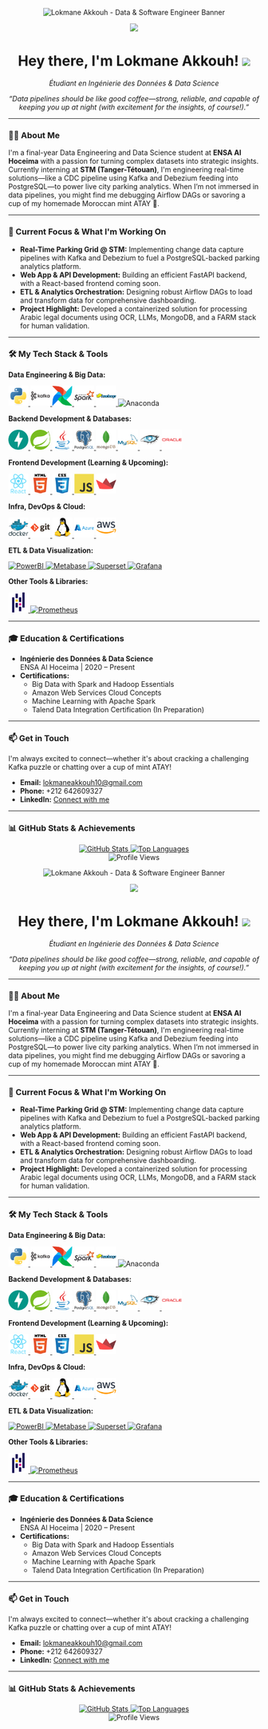 <p align="center">
  <img src="https://placehold.co/1280x320/0D1117/FFFFFF?text=Lokmane+Akkouh+%7C+Data+%26+Software+Engineer&font=inter" alt="Lokmane Akkouh - Data & Software Engineer Banner"/>
</p>

<div id="header" align="center">
  <img src="https://media.giphy.com/media/M9gbBd9nbDrOTu1Mqx/giphy.gif" width="100"/>
  <h1>
    Hey there, I'm Lokmane Akkouh! 
    <img src="https://media.giphy.com/media/hvRJCLFzcasrR4ia7z/giphy.gif" width="30px"/>
  </h1>
  <p align="center">
    <em>Étudiant en Ingénierie des Données & Data Science</em>
  </p>
  <p align="center">
    <em>“Data pipelines should be like good coffee—strong, reliable, and capable of keeping you up at night (with excitement for the insights, of course!).”</em>
  </p>
</div>

---

### 👨‍💻 About Me

I'm a final-year Data Engineering and Data Science student at **ENSA Al Hoceima** with a passion for turning complex datasets into strategic insights. Currently interning at **STM (Tanger-Tétouan)**, I'm engineering real-time solutions—like a CDC pipeline using Kafka and Debezium feeding into PostgreSQL—to power live city parking analytics. When I’m not immersed in data pipelines, you might find me debugging Airflow DAGs or savoring a cup of my homemade Moroccan mint ATAY 🍵.

---

### 🚀 Current Focus & What I'm Working On

- **Real-Time Parking Grid @ STM:** Implementing change data capture pipelines with Kafka and Debezium to fuel a PostgreSQL-backed parking analytics platform.
- **Web App & API Development:** Building an efficient FastAPI backend, with a React-based frontend coming soon.
- **ETL & Analytics Orchestration:** Designing robust Airflow DAGs to load and transform data for comprehensive dashboarding.
- **Project Highlight:** Developed a containerized solution for processing Arabic legal documents using OCR, LLMs, MongoDB, and a FARM stack for human validation.

---

### 🛠️ My Tech Stack & Tools

**Data Engineering & Big Data:**  
<p align="left">
  <a href="https://www.python.org" target="_blank" rel="noreferrer">
    <img src="https://raw.githubusercontent.com/devicons/devicon/master/icons/python/python-original.svg" alt="Python" width="40" height="40"/>
  </a>
  <a href="https://kafka.apache.org/" target="_blank" rel="noreferrer">
    <img src="https://raw.githubusercontent.com/devicons/devicon/master/icons/apachekafka/apachekafka-original-wordmark.svg" alt="Apache Kafka" width="40" height="40"/>
  </a>
  <a href="https://airflow.apache.org/" target="_blank" rel="noreferrer">
    <img src="https://raw.githubusercontent.com/devicons/devicon/master/icons/apacheairflow/apacheairflow-original.svg" alt="Apache Airflow" width="40" height="40"/>
  </a>
  <a href="https://spark.apache.org/" target="_blank" rel="noreferrer">
    <img src="https://raw.githubusercontent.com/devicons/devicon/master/icons/apachespark/apachespark-original-wordmark.svg" alt="Apache Spark" width="40" height="40"/>
  </a>
  <a href="https://hadoop.apache.org/" target="_blank" rel="noreferrer">
    <img src="https://raw.githubusercontent.com/devicons/devicon/master/icons/hadoop/hadoop-original-wordmark.svg" alt="Hadoop" width="40" height="40"/>
  </a>
  <img src="https://skillicons.dev/icons?i=anaconda" height="40" alt="Anaconda"/>
</p>

**Backend Development & Databases:**  
<p align="left">
  <a href="https://fastapi.tiangolo.com/" target="_blank" rel="noreferrer">
    <img src="https://raw.githubusercontent.com/devicons/devicon/master/icons/fastapi/fastapi-original.svg" alt="FastAPI" width="40" height="40"/>
  </a>
  <a href="https://spring.io/" target="_blank" rel="noreferrer">
    <img src="https://raw.githubusercontent.com/devicons/devicon/master/icons/spring/spring-original.svg" alt="Spring Boot" width="40" height="40"/>
  </a>
  <a href="https://www.java.com" target="_blank" rel="noreferrer">
    <img src="https://raw.githubusercontent.com/devicons/devicon/master/icons/java/java-original.svg" alt="Java" width="40" height="40"/>
  </a>
  <a href="https://www.postgresql.org/" target="_blank" rel="noreferrer">
    <img src="https://raw.githubusercontent.com/devicons/devicon/master/icons/postgresql/postgresql-original-wordmark.svg" alt="PostgreSQL" width="40" height="40"/>
  </a>
  <a href="https://www.mongodb.com/" target="_blank" rel="noreferrer">
    <img src="https://raw.githubusercontent.com/devicons/devicon/master/icons/mongodb/mongodb-original-wordmark.svg" alt="MongoDB" width="40" height="40"/>
  </a>
  <a href="https://www.mysql.com/" target="_blank" rel="noreferrer">
    <img src="https://raw.githubusercontent.com/devicons/devicon/master/icons/mysql/mysql-original-wordmark.svg" alt="MySQL" width="40" height="40"/>
  </a>
  <a href="https://cassandra.apache.org/" target="_blank" rel="noreferrer">
    <img src="https://raw.githubusercontent.com/devicons/devicon/master/icons/cassandra/cassandra-original.svg" alt="Cassandra" width="40" height="40"/>
  </a>
  <a href="https://www.oracle.com/" target="_blank" rel="noreferrer">
    <img src="https://raw.githubusercontent.com/devicons/devicon/master/icons/oracle/oracle-original.svg" alt="Oracle" width="40" height="40"/>
  </a>
</p>

**Frontend Development (Learning & Upcoming):**  
<p align="left">
  <a href="https://reactjs.org/" target="_blank" rel="noreferrer">
    <img src="https://raw.githubusercontent.com/devicons/devicon/master/icons/react/react-original-wordmark.svg" alt="React" width="40" height="40"/>
  </a>
  <a href="https://www.w3.org/html/" target="_blank" rel="noreferrer">
    <img src="https://raw.githubusercontent.com/devicons/devicon/master/icons/html5/html5-original-wordmark.svg" alt="HTML5" width="40" height="40"/>
  </a>
  <a href="https://www.w3schools.com/css/" target="_blank" rel="noreferrer">
    <img src="https://raw.githubusercontent.com/devicons/devicon/master/icons/css3/css3-original-wordmark.svg" alt="CSS3" width="40" height="40"/>
  </a>
  <a href="https://developer.mozilla.org/en-US/docs/Web/JavaScript" target="_blank" rel="noreferrer">
    <img src="https://raw.githubusercontent.com/devicons/devicon/master/icons/javascript/javascript-original.svg" alt="JavaScript" width="40" height="40"/>
  </a>
  <a href="https://streamlit.io/" target="_blank" rel="noreferrer">
    <img src="https://raw.githubusercontent.com/devicons/devicon/develop/icons/streamlit/streamlit-original.svg" alt="Streamlit" width="40" height="40"/>
  </a>
</p>

**Infra, DevOps & Cloud:**  
<p align="left">
  <a href="https://www.docker.com/" target="_blank" rel="noreferrer">
    <img src="https://raw.githubusercontent.com/devicons/devicon/master/icons/docker/docker-original-wordmark.svg" alt="Docker" width="40" height="40"/>
  </a>
  <a href="https://git-scm.com/" target="_blank" rel="noreferrer">
    <img src="https://raw.githubusercontent.com/devicons/devicon/master/icons/git/git-original-wordmark.svg" alt="Git" width="40" height="40"/>
  </a>
  <a href="https://www.linux.org/" target="_blank" rel="noreferrer">
    <img src="https://raw.githubusercontent.com/devicons/devicon/master/icons/linux/linux-original.svg" alt="Linux" width="40" height="40"/>
  </a>
  <a href="https://azure.microsoft.com/" target="_blank" rel="noreferrer">
    <img src="https://raw.githubusercontent.com/devicons/devicon/master/icons/azure/azure-original-wordmark.svg" alt="Azure" width="40" height="40"/>
  </a>
  <a href="https://aws.amazon.com" target="_blank" rel="noreferrer">
    <img src="https://raw.githubusercontent.com/devicons/devicon/master/icons/amazonwebservices/amazonwebservices-original-wordmark.svg" alt="AWS" width="40" height="40"/>
  </a>
</p>

**ETL & Data Visualization:**  
<p align="left">
  <a href="https://powerbi.microsoft.com/" target="_blank" rel="noreferrer">
    <img src="https://raw.githubusercontent.com/devicons/devicon/develop/icons/powerbi/powerbi-original.svg" alt="PowerBI" width="40" height="40"/>
  </a>
  <a href="https://www.metabase.com/" target="_blank" rel="noreferrer">
    <img src="https://www.vectorlogo.zone/logos/metabase/metabase-icon.svg" alt="Metabase" width="40" height="40"/>
  </a>
  <a href="https://superset.apache.org/" target="_blank" rel="noreferrer">
    <img src="https://www.vectorlogo.zone/logos/apachesuperset/apachesuperset-icon.svg" alt="Superset" width="40" height="40"/>
  </a>
  <a href="https://grafana.com" target="_blank" rel="noreferrer">
    <img src="https://www.vectorlogo.zone/logos/grafana/grafana-icon.svg" alt="Grafana" width="40" height="40"/>
  </a>
</p>

**Other Tools & Libraries:**  
<p align="left">
  <a href="https://pandas.pydata.org/" target="_blank" rel="noreferrer">
    <img src="https://raw.githubusercontent.com/devicons/devicon/master/icons/pandas/pandas-original.svg" alt="Pandas" width="40" height="40"/>
  </a>
  <a href="https://prometheus.io/" target="_blank" rel="noreferrer">
    <img src="https://www.vectorlogo.zone/logos/prometheusio/prometheusio-icon.svg" alt="Prometheus" width="40" height="40"/>
  </a>
</p>

---

### 🎓 Education & Certifications

- **Ingénierie des Données & Data Science**  
  ENSA Al Hoceima | 2020 – Present
- **Certifications:**  
  - Big Data with Spark and Hadoop Essentials  
  - Amazon Web Services Cloud Concepts  
  - Machine Learning with Apache Spark  
  - Talend Data Integration Certification (In Preparation)

---

### 📫 Get in Touch

I'm always excited to connect—whether it's about cracking a challenging Kafka puzzle or chatting over a cup of mint ATAY!

- **Email:** [lokmaneakkouh10@gmail.com](mailto:lokmaneakkouh10@gmail.com)  
- **Phone:** +212 642609327  
- **LinkedIn:** [Connect with me](https://www.linkedin.com/in/your-linkedin-profile)

---

### 📊 GitHub Stats & Achievements

<div align="center">
  <a href="https://github.com/lokmane101">
    <img src="https://github-readme-stats.vercel.app/api?username=lokmane101&show_icons=true&theme=radical" alt="GitHub Stats"/>
  </a>
  <a href="https://github.com/lokmane101">
    <img src="https://github-readme-stats.vercel.app/api/top-langs/?username=lokmane101&layout=compact&theme=radical" alt="Top Languages"/>
  </a>
  <br>
  <img src="https://komarev.com/ghpvc/?username=lokmane101&label=Profile%20views&color=0e75b6&style=flat" alt="Profile Views" />
</div>
<p align="center">
  <img src="https://placehold.co/1280x320/0D1117/FFFFFF?text=Lokmane+Akkouh+%7C+Data+%26+Software+Engineer&font=inter" alt="Lokmane Akkouh - Data & Software Engineer Banner"/>
</p>

<div id="header" align="center">
  <img src="https://media.giphy.com/media/M9gbBd9nbDrOTu1Mqx/giphy.gif" width="100"/>
  <h1>
    Hey there, I'm Lokmane Akkouh! 
    <img src="https://media.giphy.com/media/hvRJCLFzcasrR4ia7z/giphy.gif" width="30px"/>
  </h1>
  <p align="center">
    <em>Étudiant en Ingénierie des Données & Data Science</em>
  </p>
  <p align="center">
    <em>“Data pipelines should be like good coffee—strong, reliable, and capable of keeping you up at night (with excitement for the insights, of course!).”</em>
  </p>
</div>

---

### 👨‍💻 About Me

I'm a final-year Data Engineering and Data Science student at **ENSA Al Hoceima** with a passion for turning complex datasets into strategic insights. Currently interning at **STM (Tanger-Tétouan)**, I'm engineering real-time solutions—like a CDC pipeline using Kafka and Debezium feeding into PostgreSQL—to power live city parking analytics. When I’m not immersed in data pipelines, you might find me debugging Airflow DAGs or savoring a cup of my homemade Moroccan mint ATAY 🍵.

---

### 🚀 Current Focus & What I'm Working On

- **Real-Time Parking Grid @ STM:** Implementing change data capture pipelines with Kafka and Debezium to fuel a PostgreSQL-backed parking analytics platform.
- **Web App & API Development:** Building an efficient FastAPI backend, with a React-based frontend coming soon.
- **ETL & Analytics Orchestration:** Designing robust Airflow DAGs to load and transform data for comprehensive dashboarding.
- **Project Highlight:** Developed a containerized solution for processing Arabic legal documents using OCR, LLMs, MongoDB, and a FARM stack for human validation.

---

### 🛠️ My Tech Stack & Tools

**Data Engineering & Big Data:**  
<p align="left">
  <a href="https://www.python.org" target="_blank" rel="noreferrer">
    <img src="https://raw.githubusercontent.com/devicons/devicon/master/icons/python/python-original.svg" alt="Python" width="40" height="40"/>
  </a>
  <a href="https://kafka.apache.org/" target="_blank" rel="noreferrer">
    <img src="https://raw.githubusercontent.com/devicons/devicon/master/icons/apachekafka/apachekafka-original-wordmark.svg" alt="Apache Kafka" width="40" height="40"/>
  </a>
  <a href="https://airflow.apache.org/" target="_blank" rel="noreferrer">
    <img src="https://raw.githubusercontent.com/devicons/devicon/master/icons/apacheairflow/apacheairflow-original.svg" alt="Apache Airflow" width="40" height="40"/>
  </a>
  <a href="https://spark.apache.org/" target="_blank" rel="noreferrer">
    <img src="https://raw.githubusercontent.com/devicons/devicon/master/icons/apachespark/apachespark-original-wordmark.svg" alt="Apache Spark" width="40" height="40"/>
  </a>
  <a href="https://hadoop.apache.org/" target="_blank" rel="noreferrer">
    <img src="https://raw.githubusercontent.com/devicons/devicon/master/icons/hadoop/hadoop-original-wordmark.svg" alt="Hadoop" width="40" height="40"/>
  </a>
  <img src="https://skillicons.dev/icons?i=anaconda" height="40" alt="Anaconda"/>
</p>

**Backend Development & Databases:**  
<p align="left">
  <a href="https://fastapi.tiangolo.com/" target="_blank" rel="noreferrer">
    <img src="https://raw.githubusercontent.com/devicons/devicon/master/icons/fastapi/fastapi-original.svg" alt="FastAPI" width="40" height="40"/>
  </a>
  <a href="https://spring.io/" target="_blank" rel="noreferrer">
    <img src="https://raw.githubusercontent.com/devicons/devicon/master/icons/spring/spring-original.svg" alt="Spring Boot" width="40" height="40"/>
  </a>
  <a href="https://www.java.com" target="_blank" rel="noreferrer">
    <img src="https://raw.githubusercontent.com/devicons/devicon/master/icons/java/java-original.svg" alt="Java" width="40" height="40"/>
  </a>
  <a href="https://www.postgresql.org/" target="_blank" rel="noreferrer">
    <img src="https://raw.githubusercontent.com/devicons/devicon/master/icons/postgresql/postgresql-original-wordmark.svg" alt="PostgreSQL" width="40" height="40"/>
  </a>
  <a href="https://www.mongodb.com/" target="_blank" rel="noreferrer">
    <img src="https://raw.githubusercontent.com/devicons/devicon/master/icons/mongodb/mongodb-original-wordmark.svg" alt="MongoDB" width="40" height="40"/>
  </a>
  <a href="https://www.mysql.com/" target="_blank" rel="noreferrer">
    <img src="https://raw.githubusercontent.com/devicons/devicon/master/icons/mysql/mysql-original-wordmark.svg" alt="MySQL" width="40" height="40"/>
  </a>
  <a href="https://cassandra.apache.org/" target="_blank" rel="noreferrer">
    <img src="https://raw.githubusercontent.com/devicons/devicon/master/icons/cassandra/cassandra-original.svg" alt="Cassandra" width="40" height="40"/>
  </a>
  <a href="https://www.oracle.com/" target="_blank" rel="noreferrer">
    <img src="https://raw.githubusercontent.com/devicons/devicon/master/icons/oracle/oracle-original.svg" alt="Oracle" width="40" height="40"/>
  </a>
</p>

**Frontend Development (Learning & Upcoming):**  
<p align="left">
  <a href="https://reactjs.org/" target="_blank" rel="noreferrer">
    <img src="https://raw.githubusercontent.com/devicons/devicon/master/icons/react/react-original-wordmark.svg" alt="React" width="40" height="40"/>
  </a>
  <a href="https://www.w3.org/html/" target="_blank" rel="noreferrer">
    <img src="https://raw.githubusercontent.com/devicons/devicon/master/icons/html5/html5-original-wordmark.svg" alt="HTML5" width="40" height="40"/>
  </a>
  <a href="https://www.w3schools.com/css/" target="_blank" rel="noreferrer">
    <img src="https://raw.githubusercontent.com/devicons/devicon/master/icons/css3/css3-original-wordmark.svg" alt="CSS3" width="40" height="40"/>
  </a>
  <a href="https://developer.mozilla.org/en-US/docs/Web/JavaScript" target="_blank" rel="noreferrer">
    <img src="https://raw.githubusercontent.com/devicons/devicon/master/icons/javascript/javascript-original.svg" alt="JavaScript" width="40" height="40"/>
  </a>
  <a href="https://streamlit.io/" target="_blank" rel="noreferrer">
    <img src="https://raw.githubusercontent.com/devicons/devicon/develop/icons/streamlit/streamlit-original.svg" alt="Streamlit" width="40" height="40"/>
  </a>
</p>

**Infra, DevOps & Cloud:**  
<p align="left">
  <a href="https://www.docker.com/" target="_blank" rel="noreferrer">
    <img src="https://raw.githubusercontent.com/devicons/devicon/master/icons/docker/docker-original-wordmark.svg" alt="Docker" width="40" height="40"/>
  </a>
  <a href="https://git-scm.com/" target="_blank" rel="noreferrer">
    <img src="https://raw.githubusercontent.com/devicons/devicon/master/icons/git/git-original-wordmark.svg" alt="Git" width="40" height="40"/>
  </a>
  <a href="https://www.linux.org/" target="_blank" rel="noreferrer">
    <img src="https://raw.githubusercontent.com/devicons/devicon/master/icons/linux/linux-original.svg" alt="Linux" width="40" height="40"/>
  </a>
  <a href="https://azure.microsoft.com/" target="_blank" rel="noreferrer">
    <img src="https://raw.githubusercontent.com/devicons/devicon/master/icons/azure/azure-original-wordmark.svg" alt="Azure" width="40" height="40"/>
  </a>
  <a href="https://aws.amazon.com" target="_blank" rel="noreferrer">
    <img src="https://raw.githubusercontent.com/devicons/devicon/master/icons/amazonwebservices/amazonwebservices-original-wordmark.svg" alt="AWS" width="40" height="40"/>
  </a>
</p>

**ETL & Data Visualization:**  
<p align="left">
  <a href="https://powerbi.microsoft.com/" target="_blank" rel="noreferrer">
    <img src="https://raw.githubusercontent.com/devicons/devicon/develop/icons/powerbi/powerbi-original.svg" alt="PowerBI" width="40" height="40"/>
  </a>
  <a href="https://www.metabase.com/" target="_blank" rel="noreferrer">
    <img src="https://www.vectorlogo.zone/logos/metabase/metabase-icon.svg" alt="Metabase" width="40" height="40"/>
  </a>
  <a href="https://superset.apache.org/" target="_blank" rel="noreferrer">
    <img src="https://www.vectorlogo.zone/logos/apachesuperset/apachesuperset-icon.svg" alt="Superset" width="40" height="40"/>
  </a>
  <a href="https://grafana.com" target="_blank" rel="noreferrer">
    <img src="https://www.vectorlogo.zone/logos/grafana/grafana-icon.svg" alt="Grafana" width="40" height="40"/>
  </a>
</p>

**Other Tools & Libraries:**  
<p align="left">
  <a href="https://pandas.pydata.org/" target="_blank" rel="noreferrer">
    <img src="https://raw.githubusercontent.com/devicons/devicon/master/icons/pandas/pandas-original.svg" alt="Pandas" width="40" height="40"/>
  </a>
  <a href="https://prometheus.io/" target="_blank" rel="noreferrer">
    <img src="https://www.vectorlogo.zone/logos/prometheusio/prometheusio-icon.svg" alt="Prometheus" width="40" height="40"/>
  </a>
</p>

---

### 🎓 Education & Certifications

- **Ingénierie des Données & Data Science**  
  ENSA Al Hoceima | 2020 – Present
- **Certifications:**  
  - Big Data with Spark and Hadoop Essentials  
  - Amazon Web Services Cloud Concepts  
  - Machine Learning with Apache Spark  
  - Talend Data Integration Certification (In Preparation)

---

### 📫 Get in Touch

I'm always excited to connect—whether it's about cracking a challenging Kafka puzzle or chatting over a cup of mint ATAY!

- **Email:** [lokmaneakkouh10@gmail.com](mailto:lokmaneakkouh10@gmail.com)  
- **Phone:** +212 642609327  
- **LinkedIn:** [Connect with me](https://www.linkedin.com/in/your-linkedin-profile)

---

### 📊 GitHub Stats & Achievements

<div align="center">
  <a href="https://github.com/lokmane101">
    <img src="https://github-readme-stats.vercel.app/api?username=lokmane101&show_icons=true&theme=radical" alt="GitHub Stats"/>
  </a>
  <a href="https://github.com/lokmane101">
    <img src="https://github-readme-stats.vercel.app/api/top-langs/?username=lokmane101&layout=compact&theme=radical" alt="Top Languages"/>
  </a>
  <br>
  <img src="https://komarev.com/ghpvc/?username=lokmane101&label=Profile%20views&color=0e75b6&style=flat" alt="Profile Views" />
</div>
